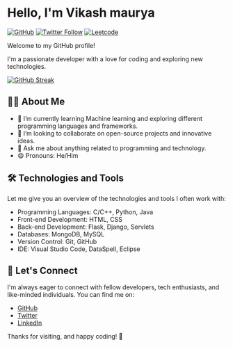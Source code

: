 # Hello, I'm Vikash maurya

[![GitHub](https://img.shields.io/github/followers/vimaurya?label=Follow&style=social)](https://github.com/vimaurya)
[![Twitter Follow](https://img.shields.io/twitter/follow/mv_alpha?style=social)](https://twitter.com/mv_alpha)
[![Leetcode](https://img.shields.io/badge/LeetCode-000000?label=Vikash%20maurya&style=social)](https://leetcode.com/mvalpha/)


Welcome to my GitHub profile! 

I'm a passionate developer with a love for coding and exploring new technologies.

[![GitHub Streak](https://streak-stats.demolab.com/?user=vimaurya)](https://git.io/streak-stats)

## 🧑‍💻 About Me

- 🌱 I’m currently learning Machine learning and exploring different programming languages and frameworks.
- 👯 I’m looking to collaborate on open-source projects and innovative ideas.
- 💬 Ask me about anything related to programming and technology.
- 😄 Pronouns: He/Him

## 🛠️ Technologies and Tools

Let me give you an overview of the technologies and tools I often work with:

- Programming Languages: C/C++, Python, Java
- Front-end Development: HTML, CSS
- Back-end Development: Flask, Django, Servlets
- Databases: MongoDB, MySQL
- Version Control: Git, GitHub
- IDE: Visual Studio Code, DataSpell, Eclipse


## 🤝 Let's Connect

I'm always eager to connect with fellow developers, tech enthusiasts, and like-minded individuals. You can find me on:

- [GitHub](https://github.com/vimaurya)
- [Twitter](https://twitter.com/mv_alpha)
- [LinkedIn](https://www.linkedin.com/in/vikash-maurya-35641a244)


Thanks for visiting, and happy coding! 🚀
